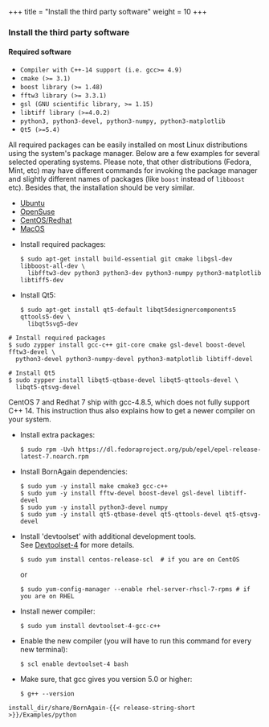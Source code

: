 +++
title = "Install the third party software"
weight = 10
+++

### Install the third party software

#### Required software

* `Compiler with C++-14 support (i.e. gcc>= 4.9)`
* `cmake (>= 3.1)`
* `boost library (>= 1.48)`
* `fftw3 library (>= 3.3.1)`
* `gsl (GNU scientific library, >= 1.15)`
* `libtiff library (>=4.0.2)`
* `python3, python3-devel, python3-numpy, python3-matplotlib`
* `Qt5 (>=5.4)`

All required packages can be easily installed on most Linux distributions using the system's package manager. Below are a few examples for several selected operating systems. Please note, that other distributions (Fedora, Mint, etc) may have different commands for invoking the package manager and slightly different names of packages (like `boost` instead of `libboost` etc). Besides that, the installation should be very similar.

<!-- Nav tabs -->
<ul class="nav nav-tabs" id="OperationSystemTab" role="tablist">
  <li class="nav-item">
    <a class="nav-link active" id="home-tab" data-toggle="tab" href="#Ubuntu" role="tab" aria-controls="ubuntu" aria-selected="true">Ubuntu</a>
  </li>
  <li class="nav-item">
    <a class="nav-link" id="profile-tab" data-toggle="tab" href="#OpenSuse" role="tab" aria-controls="opensuse" aria-selected="false">OpenSuse</a>
  </li>
  <li class="nav-item">
    <a class="nav-link" id="messages-tab" data-toggle="tab" href="#CentOS" role="tab" aria-controls="centos" aria-selected="false">CentOS/Redhat</a>
  </li>
  <li class="nav-item">
    <a class="nav-link" id="messages-tab" data-toggle="tab" href="#MacOS" role="tab" aria-controls="macos" aria-selected="false">MacOS</a>
  </li>
</ul>

<!-- Tab panes -->
<div class="tab-content id="OperationSystemTabContent">
  <div class="tab-pane active" id="Ubuntu" role="tabpanel" aria-labelledby="ubuntu-tab">
    <p><ul><li>Install required packages:
<pre><code>$ sudo apt-get install build-essential git cmake libgsl-dev libboost-all-dev \
  libfftw3-dev python3 python3-dev python3-numpy python3-matplotlib libtiff5-dev</code></pre></li></p>
    <p><li>Install Qt5:
<pre><code>$ sudo apt-get install qt5-default libqt5designercomponents5 qttools5-dev \
  libqt5svg5-dev</code></pre></li></p>
  </div>
  <div class="tab-pane" id="OpenSuse" role="tabpanel" aria-labelledby="opensuse-tab">
    <p><pre><code># Install required packages
$ sudo zypper install gcc-c++ git-core cmake gsl-devel boost-devel fftw3-devel \
  python3-devel python3-numpy-devel python3-matplotlib libtiff-devel</code></pre></p>
    <p><pre><code># Install Qt5
$ sudo zypper install libqt5-qtbase-devel libqt5-qttools-devel \
  libqt5-qtsvg-devel</code></pre></p>
  </div>
  <div class="tab-pane" id="CentOS" role="tabpanel" aria-labelledby="centos-tab">
    <p>CentOS 7 and Redhat 7 ship with gcc-4.8.5, which does not fully support C++ 14. This instruction thus also explains how to get a newer compiler on your system.</p>
    <p><ul><li>Install extra packages:
    <pre><code>$ sudo rpm -Uvh https://dl.fedoraproject.org/pub/epel/epel-release-latest-7.noarch.rpm</code></pre></li>
    <p><li>Install BornAgain dependencies:
    <pre><code>$ sudo yum -y install make cmake3 gcc-c++
$ sudo yum -y install fftw-devel boost-devel gsl-devel libtiff-devel
$ sudo yum -y install python3-devel numpy 
$ sudo yum -y install qt5-qtbase-devel qt5-qttools-devel qt5-qtsvg-devel</code></pre></li>
    <p><li>Install 'devtoolset' with additional development tools.<br/>
    See 
<a href="https://www.softwarecollections.org/en/scls/rhscl/devtoolset-4">Devtoolset-4</a>
 for more details.
    <pre><code>$ sudo yum install centos-release-scl  # if you are on CentOS</code></pre>or
    <pre><code>$ sudo yum-config-manager --enable rhel-server-rhscl-7-rpms # if you are on RHEL</code></pre></li>
    <p><li>Install newer compiler:
    <pre><code>$ sudo yum install devtoolset-4-gcc-c++</code></pre></li>
    <p><li>Enable the new compiler (you will have to run this command for every new terminal):
    <pre><code>$ scl enable devtoolset-4 bash</code></pre></li>
    <p><li>Make sure, that gcc gives you version 5.0 or higher:
    <pre><code>$ g++ --version</code></pre></li>
    </ul></p>
  </div>
  <div class="tab-pane" id="MacOS" role="tabpanel" aria-labelledby="macos-tab">
    <p><pre><code>install_dir/share/BornAgain-{{< release-string-short >}}/Examples/python</code></pre></p>  
  </div>
</div>
